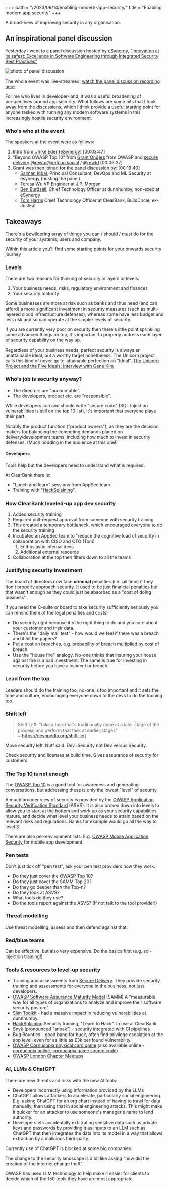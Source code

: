 +++
path = "/2023/06/14/enabling-modern-app-security/"
title = "Enabling modern app security"
+++

A broad-view of improving security in any organisation.

## An inspirational panel discussion

Yesterday I went to a panel discussion hosted by [eSynergy](https://esynergy.co.uk/), ["Innovation at its safest: Excellence in Software Engineering through Integrated Security Best Practices"](https://esynergy.co.uk/event/security-excellence-in-engineering/)

![photo of panel discussion](/images/blog/esynergy-security-event-IMG_20230613_175534.jpg)

The whole event was live-streamed, [watch the panel discussion recording here](https://www.youtube.com/watch?v=FH5kyUwRZ5Q)

For me who lives in developer-land, it was a useful broadening of perspectives around app security. What follows are some bits that I took away from the discussions, which I think provide a useful starting point for anyone tasked with running any modern software systems in this increasingly hostile security environment.

### Who's who at the event

The speakers at the event were as follows:

1.  Intro from [Ulrike Eder (eSynergy)](https://www.linkedin.com/in/ulrikeeder/) [00:03:47]
2. "Beyond OWASP Top 10" from [Grant Ongers](https://www.linkedin.com/in/rewtd/) from OWASP and [secure delivery](https://securedelivery.io/) [@rewtd@defcon.social](https://defcon.social/@rewtd) / [@rewtd](https://twitter.com/rewtd) [00:06:37]
3. Grant was then joined for the panel discussion by: [00:19:40]
	- [Salman Iqbal](https://www.linkedin.com/in/salman-iqbal-a6a5b026), Principal Consultant, DevOps and ML Security at esynergy (hosting the panel)
	- [Teresa Wu](https://www.linkedin.com/in/yayiwu/) VP Engineer at J.P. Morgan
	- [Ben Burdsall](https://www.linkedin.com/in/ben-burdsall-6ba2bb), Chief Technology Officer at dunnhumby, non-exec at eSynergy
	- [Tom Harris](https://www.linkedin.com/in/tomtechharris/) Chief Technology Officer at ClearBank, BuildCircle, ex-JustEat

## Takeaways

There's a bewildering array of things you can / should / must do for the security of your systems, users and company.

Within this article you'll find some starting points for your onwards security journey

### Levels

There are two reasons for thinking of security in layers or levels:

1. Your business needs, risks, regulatory environment and finances
2. Your security maturity

Some businesses are more at risk such as banks and thus need (and can afford) a more significant investment in security measures (such as multi-layered cloud infrastructure defenses), whereas some have less budget and less risk and so can operate at the simpler levels of security.

If you are currently very poor on security then there's little point sprinkling some advanced things on top, it's important to properly address each layer of security capability on the way up.

Regardless of your business needs, perfect security is always an unattainable ideal, but a worthy target nonetheless. The Unicorn project calls this kind of never-quite-attainable perfection an "Ideal". [The Unicorn Project and the Five Ideals: Interview with Gene Kim](https://www.infoq.com/articles/unicorn-project/)

### Who's job is security anyway?

- The directors are "accountable".
- The developers, product etc. are "responsible".

While developers can and should write "secure code" (SQL Injection vulnerabilities is still on the top 10 list), it's important that everyone plays their part.

Notably the product function ("product owners"), as they are the decision makers for balancing the competing demands placed on delivery/development teams, including how much to invest in security defenses. (Much nodding in the audience at this one!)

#### Developers

Tools help but the developers need to understand what is required.

At ClearBank there is:

- "Lunch and learn" sessions from AppSec team.
- Training with "[HackSplaining](https://www.hacksplaining.com/)".

### How ClearBank leveled-up app dev security

1. Added security training
2. Required pull-request approval from someone with security training
3. This created a temporary bottleneck, which encouraged everyone to do the security training
4. Incubated an AppSec team to "reduce the cognitive load of security in collaboration with CISO and CTO (Tom)
   1. Enthusiastic internal devs
   2. Additional external resource
5. Collaboration at the top then filters down to all the teams

### Justifying security investment

The board of directors now face **criminal** penalties (i.e. jail time) if they don't properly approach security. It used to be just financial penalties but that wasn't enough as they could just be absorbed as a "cost of doing business".

If you need the C-suite or board to take security sufficiently seriously you can remind them of the legal penalties and costs!

- Do security right because it's the right thing to do and you care about your customer and their data.
- There's the "daily mail test" - how would we feel if there was a breach and it hit the papers?
- Put a cost on breaches, e.g. probability of breach multiplied by cost of breach.
- Use the "house fire" analogy. No-one thinks that insuring your house against fire is a bad investment. The same is true for investing in security before you have a incident or breach.

### Lead from the top

Leaders should do the training too, no-one is too important and it sets the tone and culture, encouraging everyone down to the devs to do the training too.

### Shift left

> Shift Left: "take a task that's traditionally done at a later stage of the process and perform that task at earlier stages"  
> ~ <https://devopedia.org/shift-left>

Move security left. Nuff said. Dev+Security not Dev versus Security.

Check security and licenses at build time. Gives assurance of security for customers.

### The Top 10 is not enough

The [OWASP Top 10](https://owasp.org/Top10/) is a good tool for awareness and generating conversations, but addressing these is only the lowest "level" of security.

A much broader view of security is provided by the [OWASP Application Security Verification Standard](https://owasp.org/www-project-application-security-verification-standard/) (ASVS). It is also broken down into levels to allow you to start at the bottom and work up as your security capabilities mature, and decide what level your business needs to attain based on the relevant risks and regulations. Banks for example would go all the way to level 3.

There are also per-environment lists. E.g. [OWASP Mobile Application Security](https://mas.owasp.org/) for mobile app development.

### Pen tests

Don't just tick off "pen test", ask your pen test providers how they work.

- Do they just cover the OWASP Top 10?
- Do they just cover the SAMM Top 20?
- Do they go deeper than the Top-n?
- Do they look at ASVS?
- What tools do they use?
- Do the tools report against the ASVS? (If not talk to the tool provider!)

### Threat modelling

Use threat modelling, assess and then defend against that.

### Red/blue teams

Can be effective, but also very expensive. Do the basics first (e.g. sql-injection training!)

### Tools & resources to level-up security

- Training and assessments from [Secure Delivery](https://securedelivery.io/). They provide security training and assessments for everyone in the business, not just developers.
- [OWASP Software Assurance Maturity Model](https://owaspsamm.org/) (SAMM) A "measurable way for all types of organizations to analyze and improve their software security posture"
- [Slim Toolkit](https://github.com/slimtoolkit/slim) - had a massive impact in reducing vulnerabilities at dunnhumby.
- [HackSplaining](https://www.hacksplaining.com/) Security training, "Learn to Hack". In use at ClearBank.
- [Snyk](https://snyk.io/) (pronounced "sneak") - security integrated with CI pipelines
- Bug Bounties - good bang for buck, often find privilege escalation at the app level, even for as little as £3k per found vulnerability.
- [OWASP Cornucopia physical card game](https://owasp.org/www-project-cornucopia/) (also available online - [cornucopia online](https://cornucopia.dotnetlab.eu/), [cornucopia game source code](https://github.com/OWASP/cornucopia))
- [OWASP London Chapter Meetups](https://www.meetup.com/OWASP-London/)

### AI, LLMs & ChatGPT

There are new threats and risks with the new AI tools:

- Developers incorrectly using information provided by the LLMs
- ChatGPT allows attackers to accelerate, particularly social engineering. E.g. asking ChatGPT for an org chart instead of having to trawl for data manually, then using that in social engineering attacks. This might make it quicker for an attacker to use someone's manager's name to lend authority.
- Developers etc accidentally exfiltrating sensitive data such as private keys and passwords by providing it as inputs to an LLM such as ChatGPT that then integrates the data into its model in a way that allows extraction by a malicious third-party.

Currently use of ChatGPT is blocked at some big companies.

The change to the security landscape is a bit like asking "how did the creation of the internet change theft".

OWASP has used LLM technology to help make it easier for clients to decide which of the 150 tools they have are most appropriate.
